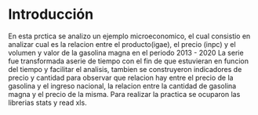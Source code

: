 # Introducción 

En esta prctica se analizo un ejemplo microeconomico, el cual consistio en analizar cual es la relacion
entre el producto(igae), el precio (inpc) y el volumen y valor de la gasolina magna en el periodo 2013 - 2020
La serie fue transformada aserie de tiempo con el fin de que estuvieran en funcion del tiempo y facilitar el analisis,
tambien se construyeron indicadores de precio y cantidad para observar que relacion hay entre el precio de la gasolina y el ingreso nacional,
la relacion entre la cantidad de gasolina magna y el precio de la misma.
Para realizar la practica se ocuparon las librerias stats y read xls.
